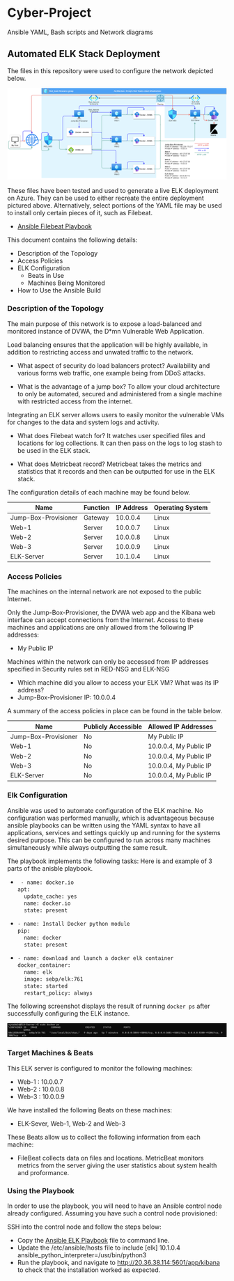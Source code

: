 # Cyber-Project
Ansible YAML, Bash scripts and Network diagrams

## Automated ELK Stack Deployment

The files in this repository were used to configure the network depicted below.

![TODO: Update the path with the name of your diagram](Images/network_diagram2.png)

These files have been tested and used to generate a live ELK deployment on Azure. They can be used to either recreate the entire deployment pictured above. Alternatively, select portions of the YAML file may be used to install only certain pieces of it, such as Filebeat.

- [Ansible Filebeat Playbook](https://github.com/tomdixonn/Cyber-Project/blob/main/Ansible/filebeat-playbook.yml)

This document contains the 
following details:
- Description of the Topology
- Access Policies
- ELK Configuration
  - Beats in Use
  - Machines Being Monitored
- How to Use the Ansible Build


### Description of the Topology

The main purpose of this network is to expose a load-balanced and monitored instance of DVWA, the D*mn Vulnerable Web Application.

Load balancing ensures that the application will be highly available, in addition to restricting access and unwated traffic to the network.

- What aspect of security do load balancers protect?
  Availability and various forms web traffic, one example being from DDoS attacks.

- What is the advantage of a jump box?
  To allow your cloud architecture to only be automated, secured and administered from a single machine with restricted access from the internet.

Integrating an ELK server allows users to easily monitor the vulnerable VMs for changes to the data and system logs and activity.
- What does Filebeat watch for?
  It watches user specified files and locations for log collections. It can then pass on the logs to log stash to be used in the ELK stack.

- What does Metricbeat record?
  Metricbeat takes the metrics and statistics that it records and then can be outputted for use in the ELK stack.

The configuration details of each machine may be found below.

| Name                 | Function | IP Address | Operating System |
| -------------------- | -------- | ---------- | ---------------- |
| Jump-Box-Provisioner | Gateway  | 10.0.0.4   | Linux            |
| Web-1                | Server   | 10.0.0.7   | Linux            |
| Web-2                | Server   | 10.0.0.8   | Linux            |
| Web-3                | Server   | 10.0.0.9   | Linux            |
| ELK-Server           | Server   | 10.1.0.4   | Linux            |

### Access Policies

The machines on the internal network are not exposed to the public Internet. 

Only the Jump-Box-Provisioner, the DVWA web app and the Kibana web interface can accept connections from the Internet. Access to these machines and applications are only allowed from the following IP addresses:
- My Public IP 

Machines within the network can only be accessed from IP addresses specified in Security rules set in RED-NSG and ELK-NSG
- Which machine did you allow to access your ELK VM? What was its IP address?
- Jump-Box-Provisioner IP: 10.0.0.4 

A summary of the access policies in place can be found in the table below.

| Name                 | Publicly Accessible | Allowed IP Addresses   |
| -------------------- | ------------------- | ---------------------- |
| Jump-Box-Provisioner | No                  | My Public IP           |
| Web-1                | No                  | 10.0.0.4, My Public IP |
| Web-2                | No                  | 10.0.0.4, My Public IP |
| Web-3                | No                  | 10.0.0.4, My Public IP |
| ELK-Server           | No                  | 10.0.0.4, My Public IP |

### Elk Configuration

Ansible was used to automate configuration of the ELK machine. No configuration was performed manually, which is advantageous because ansible playbooks can be written using the YAML syntax to have all applications, 
services and settings quickly up and running for the systems desired purpose. This can be configured to run across many machines simultaneously while always outputting the same result.  

The playbook implements the following tasks: Here is and example of 3 parts of the anisble playbook.

-      - name: docker.io
      apt:
        update_cache: yes
        name: docker.io
        state: present
-     - name: Install Docker python module
      pip:
        name: docker
        state: present
-     - name: download and launch a docker elk container
      docker_container:
        name: elk
        image: sebp/elk:761
        state: started
        restart_policy: always

The following screenshot displays the result of running `docker ps` after successfully configuring the ELK instance.

![TODO: Update the path with the name of your screenshot of docker ps output](Images/docker_ps.png)

### Target Machines & Beats
This ELK server is configured to monitor the following machines:
- Web-1 : 10.0.0.7
- Web-2 : 10.0.0.8
- Web-3 : 10.0.0.9

We have installed the following Beats on these machines:
 - ELK-Sever, Web-1, Web-2 and Web-3

These Beats allow us to collect the following information from each machine:
- FileBeat collects data on files and locations. MetricBeat monitors metrics from the server giving the user statistics about system health and proformance.

### Using the Playbook
In order to use the playbook, you will need to have an Ansible control node already configured. Assuming you have such a control node provisioned: 

SSH into the control node and follow the steps below:
- Copy the [Ansible ELK Playbook](https://github.com/tomdixonn/Cyber-Project/blob/main/Ansible/config_elk_vm.yml) file to command line.
- Update the /etc/ansible/hosts file to include [elk] 10.1.0.4 ansible_python_interpreter=/usr/bin/python3 
- Run the playbook, and navigate to http://20.36.38.114:5601/app/kibana to check that the installation worked as expected.


